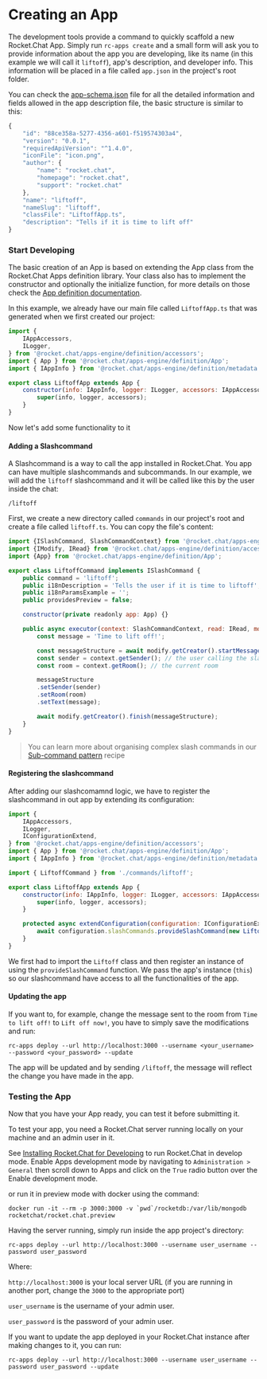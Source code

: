 # Creating an App

The development tools provide a command to quickly scaffold a new Rocket.Chat App. Simply run `rc-apps create` and a small form will ask you to provide information about the app you are developing, like its name \(in this example we will call it `liftoff`\), app's description, and developer info. This information will be placed in a file called `app.json` in the project's root folder.

You can check the [app-schema.json](https://github.com/RocketChat/Rocket.Chat.Apps-cli) file for all the detailed information and fields allowed in the app description file, the basic structure is similar to this:

```javascript
{
    "id": "88ce358a-5277-4356-a601-f519574303a4",
    "version": "0.0.1",
    "requiredApiVersion": "^1.4.0",
    "iconFile": "icon.png",
    "author": {
        "name": "rocket.chat",
        "homepage": "rocket.chat",
        "support": "rocket.chat"
    },
    "name": "liftoff",
    "nameSlug": "liftoff",
    "classFile": "LiftoffApp.ts",
    "description": "Tells if it is time to lift off"
}
```

### Start Developing

The basic creation of an App is based on extending the App class from the Rocket.Chat Apps definition library. Your class also has to implement the constructor and optionally the initialize function, for more details on those check the [App definition documentation](https://rocketchat.github.io/Rocket.Chat.Apps-engine/classes/app.html).

In this example, we already have our main file called `LiftoffApp.ts` that was generated when we first created our project:

```javascript
import {
    IAppAccessors,
    ILogger,
} from '@rocket.chat/apps-engine/definition/accessors';
import { App } from '@rocket.chat/apps-engine/definition/App';
import { IAppInfo } from '@rocket.chat/apps-engine/definition/metadata';

export class LiftoffApp extends App {
    constructor(info: IAppInfo, logger: ILogger, accessors: IAppAccessors) {
        super(info, logger, accessors);
    }
}
```

Now let's add some functionality to it

#### Adding a Slashcommand

A Slashcommand is a way to call the app installed in Rocket.Chat. You app can have multiple slashcommands and subcommands. In our example, we will add the `liftoff` slashcommand and it will be called like this by the user inside the chat:

```text
/liftoff
```

First, we create a new directory called `commands` in our project's root and create a file called `liftoff.ts`. You can copy the file's content:

```javascript
import {ISlashCommand, SlashCommandContext} from '@rocket.chat/apps-engine/definition/slashcommands';
import {IModify, IRead} from '@rocket.chat/apps-engine/definition/accessors';
import {App} from '@rocket.chat/apps-engine/definition/App';

export class LiftoffCommand implements ISlashCommand {
    public command = 'liftoff';
    public i18nDescription = 'Tells the user if it is time to liftoff';
    public i18nParamsExample = '';
    public providesPreview = false;

    constructor(private readonly app: App) {}

    public async executor(context: SlashCommandContext, read: IRead, modify: IModify): Promise<void> {
        const message = 'Time to lift off!';

        const messageStructure = await modify.getCreator().startMessage();
        const sender = context.getSender(); // the user calling the slashcommand
        const room = context.getRoom(); // the current room

        messageStructure
        .setSender(sender)
        .setRoom(room)
        .setText(message);

        await modify.getCreator().finish(messageStructure);
    }
}
```

> You can learn more about organising complex slash commands in our [Sub-command pattern](../recipes/sub-command-pattern.md) recipe

#### Registering the slashcommand

After adding our slashcomamnd logic, we have to register the slashcommand in out app by extending its configuration:

```javascript
import {
    IAppAccessors,
    ILogger,
    IConfigurationExtend,
} from '@rocket.chat/apps-engine/definition/accessors';
import { App } from '@rocket.chat/apps-engine/definition/App';
import { IAppInfo } from '@rocket.chat/apps-engine/definition/metadata';

import { LiftoffCommand } from './commands/liftoff';

export class LiftoffApp extends App {
    constructor(info: IAppInfo, logger: ILogger, accessors: IAppAccessors) {
        super(info, logger, accessors);
    }

    protected async extendConfiguration(configuration: IConfigurationExtend): Promise<void> {
        await configuration.slashCommands.provideSlashCommand(new LiftoffCommand(this));
    }
}
```

We first had to import the `Liftoff` class and then register an instance of using the `provideSlashCommand` function. We pass the app's instance \(`this`\) so our slashcommand have access to all the functionalities of the app.

#### Updating the app

If you want to, for example, change the message sent to the room from `Time to lift off!` to `Lift off now!`, you have to simply save the modifications and run:

```text
rc-apps deploy --url http://localhost:3000 --username <your_username> --password <your_password> --update
```

The app will be updated and by sending `/liftoff`, the message will reflect the change you have made in the app.

### Testing the App

Now that you have your App ready, you can test it before submitting it.

To test your app, you need a Rocket.Chat server running locally on your machine and an admin user in it.

See [Installing Rocket.Chat for Developing](../../guides/developer/quick-start.md) to run Rocket.Chat in develop mode. Enable Apps development mode by navigating to `Administration > General` then scroll down to Apps and click on the `True` radio button over the Enable development mode.

or run it in preview mode with docker using the command:

```text
docker run -it --rm -p 3000:3000 -v `pwd`/rocketdb:/var/lib/mongodb rocketchat/rocket.chat.preview
```

Having the server running, simply run inside the app project's directory:

```text
rc-apps deploy --url http://localhost:3000 --username user_username --password user_password
```

Where:

`http://localhost:3000` is your local server URL \(if you are running in another port, change the `3000` to the appropriate port\)

`user_username` is the username of your admin user.

`user_password` is the password of your admin user.

If you want to update the app deployed in your Rocket.Chat instance after making changes to it, you can run:

```text
rc-apps deploy --url http://localhost:3000 --username user_username --password user_password --update
```

